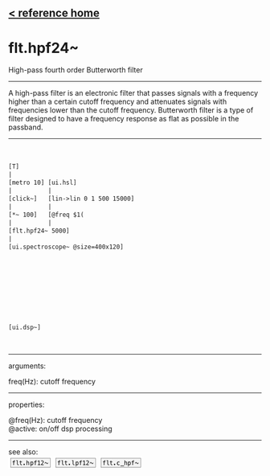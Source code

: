 [< reference home](index.html)
---

# flt.hpf24~


High-pass fourth order Butterworth filter

---

A high-pass filter is an electronic filter that passes signals with a frequency
            higher than a certain cutoff frequency and attenuates signals with frequencies lower
            than the cutoff frequency.
Butterworth filter is a type of filter designed to have a frequency response as
            flat as possible in the passband.
<br>


---


```


[T]
|
[metro 10] [ui.hsl]
|          |
[click~]   [lin->lin 0 1 500 15000]
|          |
[*~ 100]   [@freq $1(
|          |
[flt.hpf24~ 5000]
|
[ui.spectroscope~ @size=400x120]









[ui.dsp~]

            
```

---
arguments:

freq(Hz): cutoff
            frequency<br>

---
properties:

@freq(Hz): cutoff frequency<br>
@active: on/off dsp
            processing<br>

---
see also:<br>
[![flt.hpf12~](img/object_flt.hpf12~.png)](flt.hpf12~.html)
[![flt.lpf12~](img/object_flt.lpf12~.png)](flt.lpf12~.html)
[![flt.c_hpf~](img/object_flt.c_hpf~.png)](flt.c_hpf~.html)
